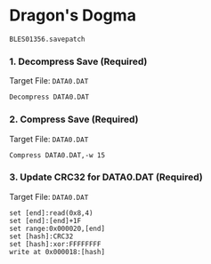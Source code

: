 #  Dragon's Dogma 

`BLES01356.savepatch`

### 1. Decompress Save (Required)

Target File: `DATA0.DAT`

```
Decompress DATA0.DAT
```

### 2. Compress Save (Required)

Target File: `DATA0.DAT`

```
Compress DATA0.DAT,-w 15
```

### 3. Update CRC32 for DATA0.DAT (Required)

Target File: `DATA0.DAT`

```
set [end]:read(0x8,4)
set [end]:[end]+1F
set range:0x000020,[end]
set [hash]:CRC32
set [hash]:xor:FFFFFFFF
write at 0x000018:[hash]
```

